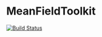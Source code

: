 # MeanFieldToolkit

[![Build Status](https://github.com/Anjishnubose/MeanFieldToolkit.jl/actions/workflows/CI.yml/badge.svg?branch=main)](https://github.com/Anjishnubose/MeanFieldToolkit.jl/actions/workflows/CI.yml?query=branch%3Amain)
